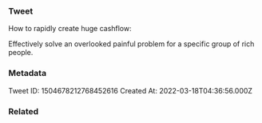 ### Tweet
How to rapidly create huge cashflow:

Effectively solve an overlooked painful problem for a specific group of rich people.

### Metadata
Tweet ID: 1504678212768452616
Created At: 2022-03-18T04:36:56.000Z

### Related

